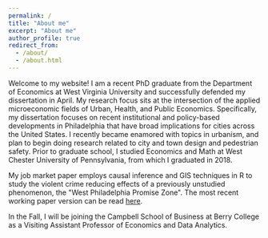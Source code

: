 ```yaml
---
permalink: /
title: "About me"
excerpt: "About me"
author_profile: true
redirect_from: 
  - /about/
  - /about.html
---
```


Welcome to my website! I am a recent PhD graduate from the Department of Economics at West Virginia University and successfully defended my dissertation in April. My research focus sits at the intersection of the applied microeconomic fields of Urban, Health, and Public Economics. Specifically, my dissertation focuses on recent institutional and policy-based developments in Philadelphia that have broad implications for cities across the United States. I recently became enamored with topics in urbanism, and plan to begin doing research related to city and town design and pedestrian safety. Prior to graduate school, I studied Economics and Math at West Chester University of Pennsylvania, from which I graduated in 2018. 

My job market paper employs causal inference and GIS techniques in R to study the violent crime reducing effects of a previously unstudied phenomenon, the "West Philadelphia Promise Zone". The most recent working paper version can be read [here](https://dx.doi.org/10.2139/ssrn.3956747).

In the Fall, I will be joining the Campbell School of Business at Berry College as a Visiting Assistant Professor of Economics and Data Analytics. 

